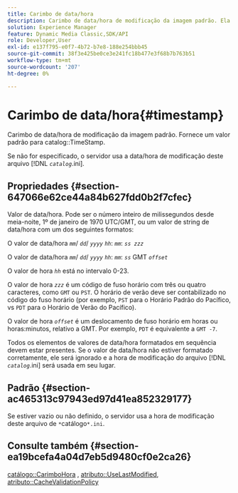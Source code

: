 ```yaml
---
title: Carimbo de data/hora
description: Carimbo de data/hora de modificação da imagem padrão. Ela fornece um valor padrão para o TimeStamp do catálogo.
solution: Experience Manager
feature: Dynamic Media Classic,SDK/API
role: Developer,User
exl-id: e137f795-e0f7-4b72-b7e8-188e254bbb45
source-git-commit: 38f3e425be0ce3e241fc18b477e3f68b7b763b51
workflow-type: tm+mt
source-wordcount: '207'
ht-degree: 0%

---
```


# Carimbo de data/hora{#timestamp}

Carimbo de data/hora de modificação da imagem padrão. Fornece um valor padrão para catalog::TimeStamp.

Se não for especificado, o servidor usa a data/hora de modificação deste arquivo [!DNL *`catalog`*.ini].

## Propriedades {#section-647066e62ce44a84b627fdd0b2f7cfec}

Valor de data/hora. Pode ser o número inteiro de milissegundos desde meia-noite, 1º de janeiro de 1970 UTC/GMT, ou um valor de string de data/hora com um dos seguintes formatos:

O valor de data/hora *`mm`*/ *`dd`*/ *`yyyy`* *`hh`*: *`mm`*: *`ss zzz`*

O valor de data/hora *`mm`*/ *`dd`*/ *`yyyy`* *`hh`*: *`mm`*: *`ss`* GMT *`offset`*

O valor de hora *`hh`* está no intervalo 0-23.

O valor de hora *`zzz`* é um código de fuso horário com três ou quatro caracteres, como `GMT` ou `PST`. O horário de verão deve ser contabilizado no código do fuso horário (por exemplo, `PST` para o Horário Padrão do Pacífico, vs `PDT` para o Horário de Verão do Pacífico).

O valor de hora *`offset`* é um deslocamento de fuso horário em horas ou horas:minutos, relativo a GMT. Por exemplo, `PDT` é equivalente a `GMT -7`.

Todos os elementos de valores de data/hora formatados em sequência devem estar presentes. Se o valor de data/hora não estiver formatado corretamente, ele será ignorado e a hora de modificação do arquivo [!DNL *`catalog`*.ini] será usada em seu lugar.

## Padrão {#section-ac465313c97943ed97d41ea852329177}

Se estiver vazio ou não definido, o servidor usa a hora de modificação deste arquivo de `*`catálogo`*.ini`.

## Consulte também {#section-ea19bcefa4a04d7eb5d9480cf0e2ca26}

[catálogo::CarimboHora](../../../../../is-api/image-catalog/image-serving-api-ref/c-image-catalog-reference/c-image-svg-data-reference/c-image-data-reference/r-timestamp-cat.md#reference-59a27b72f4cb4a53a3baba83214c4ded) , [atributo::UseLastModified](../../../../../is-api/image-catalog/image-serving-api-ref/c-image-catalog-reference/c-attributes-reference/r-uselastmodified.md#reference-73ecc421e6864a38aec5a4775f06b8e8), [atributo::CacheValidationPolicy](../../../../../is-api/image-catalog/image-serving-api-ref/c-image-catalog-reference/c-attributes-reference/r-cachevalidationpolicy.md#reference-e55e52fd749041718a9af69fa2027b57)
